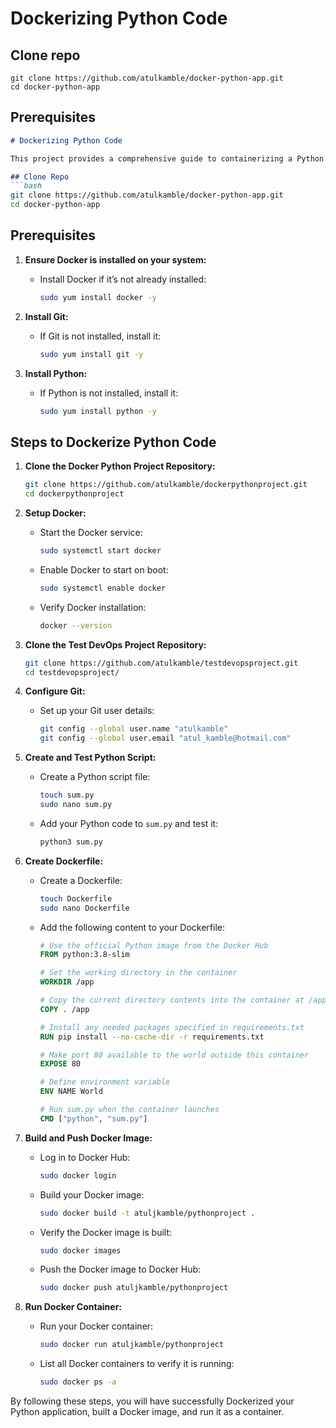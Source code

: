 # Dockerizing Python Code

## Clone repo
```
git clone https://github.com/atulkamble/docker-python-app.git
cd docker-python-app
```

## Prerequisites

```markdown
# Dockerizing Python Code

This project provides a comprehensive guide to containerizing a Python application using Docker. Follow the steps below to set up your environment, create a Dockerfile, build and push your Docker image, and run your container.

## Clone Repo
```bash
git clone https://github.com/atulkamble/docker-python-app.git
cd docker-python-app
```

## Prerequisites

1. **Ensure Docker is installed on your system:**
   - Install Docker if it’s not already installed:
     ```bash
     sudo yum install docker -y
     ```

2. **Install Git:**
   - If Git is not installed, install it:
     ```bash
     sudo yum install git -y
     ```

3. **Install Python:**
   - If Python is not installed, install it:
     ```bash
     sudo yum install python -y
     ```

## Steps to Dockerize Python Code

1. **Clone the Docker Python Project Repository:**
   ```bash
   git clone https://github.com/atulkamble/dockerpythonproject.git
   cd dockerpythonproject
   ```

2. **Setup Docker:**
   - Start the Docker service:
     ```bash
     sudo systemctl start docker
     ```
   - Enable Docker to start on boot:
     ```bash
     sudo systemctl enable docker
     ```
   - Verify Docker installation:
     ```bash
     docker --version
     ```

3. **Clone the Test DevOps Project Repository:**
   ```bash
   git clone https://github.com/atulkamble/testdevopsproject.git
   cd testdevopsproject/
   ```

4. **Configure Git:**
   - Set up your Git user details:
     ```bash
     git config --global user.name "atulkamble"
     git config --global user.email "atul_kamble@hotmail.com"
     ```

5. **Create and Test Python Script:**
   - Create a Python script file:
     ```bash
     touch sum.py
     sudo nano sum.py
     ```
   - Add your Python code to `sum.py` and test it:
     ```bash
     python3 sum.py
     ```

6. **Create Dockerfile:**
   - Create a Dockerfile:
     ```bash
     touch Dockerfile
     sudo nano Dockerfile
     ```
   - Add the following content to your Dockerfile:
     ```dockerfile
     # Use the official Python image from the Docker Hub
     FROM python:3.8-slim

     # Set the working directory in the container
     WORKDIR /app

     # Copy the current directory contents into the container at /app
     COPY . /app

     # Install any needed packages specified in requirements.txt
     RUN pip install --no-cache-dir -r requirements.txt

     # Make port 80 available to the world outside this container
     EXPOSE 80

     # Define environment variable
     ENV NAME World

     # Run sum.py when the container launches
     CMD ["python", "sum.py"]
     ```

7. **Build and Push Docker Image:**
   - Log in to Docker Hub:
     ```bash
     sudo docker login
     ```
   - Build your Docker image:
     ```bash
     sudo docker build -t atuljkamble/pythonproject .
     ```
   - Verify the Docker image is built:
     ```bash
     sudo docker images
     ```
   - Push the Docker image to Docker Hub:
     ```bash
     sudo docker push atuljkamble/pythonproject
     ```

8. **Run Docker Container:**
   - Run your Docker container:
     ```bash
     sudo docker run atuljkamble/pythonproject
     ```
   - List all Docker containers to verify it is running:
     ```bash
     sudo docker ps -a
     ```

By following these steps, you will have successfully Dockerized your Python application, built a Docker image, and run it as a container.
```
